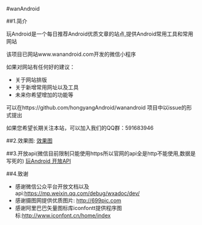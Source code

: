 #wanAndroid

##1.简介

玩Android是一个每日推荐Android优质文章的站点,提供Android常用工具和常用网站

该项目已网站www.wanandroid.com开发的微信小程序

如果对网站有任何好的建议：
- 关于网站排版
- 关于新增常用网址以及工具
- 未来你希望增加的功能等

可以在https://github.com/hongyangAndroid/wanandroid  项目中以issue的形式提出

如果您希望长期关注本站，可以加入我们的QQ群：591683946

##2.效果图:
[效果图](https://github.com/xkdaq/wanandroid/tree/master/screenshot/shot_01.png "效果图")

##3.开放api(微信目前限制只能使用https所以官网的api全是http不能使用,数据是写死的)
[玩Android 开放API](http://www.wanandroid.com/blog/show/2 "玩Android开放api")


##4.致谢
- 感谢微信公众平台开放文档以及api:https://mp.weixin.qq.com/debug/wxadoc/dev/
- 感谢摄图网提供优质图片: http://699pic.com  
- 感谢阿里巴巴矢量图标库iconfontt提供程序图标:http://www.iconfont.cn/home/index
